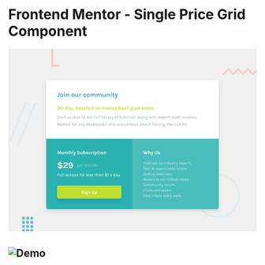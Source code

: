 # Frontend Mentor - Single Price Grid Component

![Design preview for the Single Price Grid Component coding challenge](./design/desktop-preview.jpg)

## ![Demo](https://dnzln.github.io/single-price-grid-component-master)
